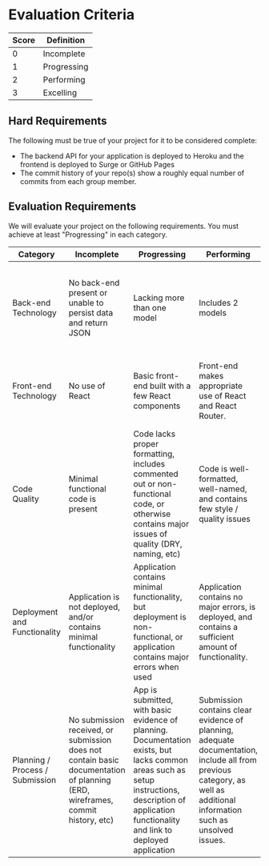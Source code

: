 # Evaluation Criteria

| Score | Definition |
| --- | --- |
| 0 | Incomplete |
| 1 | Progressing |
| 2 | Performing |
| 3 | Excelling |

## Hard Requirements

The following must be true of your project for it to be considered complete:

- The backend API for your application is deployed to Heroku and the frontend is deployed to Surge or GitHub Pages
- The commit history of your repo(s) show a roughly equal number of commits from each group member.

## Evaluation Requirements

We will evaluate your project on the following requirements. You must achieve at least "Progressing" in each category.

| Category                        | Incomplete                                                                                                                    | Progressing                                                                                                                                                                                           | Performing                                                                                                                                                             | Excelling                                                                                                                                                                                                          |
|---------------------------------|-------------------------------------------------------------------------------------------------------------------------------|-------------------------------------------------------------------------------------------------------------------------------------------------------------------------------------------------------|------------------------------------------------------------------------------------------------------------------------------------------------------------------------|--------------------------------------------------------------------------------------------------------------------------------------------------------------------------------------------------------------------|
| Back-end Technology             | No back-end present or unable to persist data and return JSON                                                                | Lacking more than one model                                                                                                                                                                           | Includes 2 models                                                                                                                                                      | Includes 2 or more well-structured models, and advanced functionality such as authorization, 3rd-party API integration(s), or other technology not covered in class                                                        |
| Front-end Technology            | No use of React                                                                                                        | Basic front-end built with a few React components                                                                                                                                                    | Front-end makes appropriate use of React and React Router.                                                        | In addition to appropriate use of React and React Router, the application includes 1 advanced React topic or material not covered in class.                                                                             |
| Code Quality                    | Minimal functional code is present                                                                                            | Code lacks proper formatting, includes commented out or non-functional code, or otherwise contains major issues of quality (DRY, naming, etc)                                                           | Code is well-formatted, well-named, and contains few style / quality issues                                                                                            | No major code quality issues, and follows React best practices such as container/presentation component separation|
| Deployment and Functionality    | Application is not deployed, and/or contains minimal functionality                                                               | Application contains minimal functionality, but deployment is non-functional, or application contains major errors when used                                                                          | Application contains no major errors, is deployed, and contains a sufficient amount of functionality.                            | App has advanced functionality that works with minimal errors, and may make use of advanced tools such as APIs, plugins, etc. App may be deployed to a service other than Heroku (e.g. Digital Ocean).             |
| Planning / Process / Submission | No submission received, or submission does not contain basic documentation of planning (ERD, wireframes, commit history, etc) | App is submitted, with basic evidence of planning. Documentation exists, but lacks common areas such as setup instructions, description of application functionality and link to deployed application | Submission contains clear evidence of planning, adequate documentation, include all from previous category, as well as additional information such as unsolved issues. | Submission includes everything in previous category, as well as evidence of proper teamwork, such as feature branching, code review, github issue / user story tracking, and justification of technical decisions. |